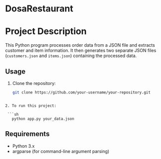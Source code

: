# DosaRestaurant

# Project Description

This Python program processes order data from a JSON file and extracts customer and item information. It then generates two separate JSON files (`customers.json` and `items.json`) containing the processed data.

## Usage

1. Clone the repository:

   ```sh
   git clone https://github.com/your-username/your-repository.git
````

2. To run this project:

 ```sh
   python app.py your_data.json
````


## Requirements
- Python 3.x
- argparse (for command-line argument parsing)


